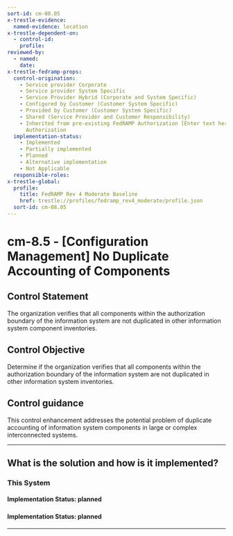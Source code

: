 ```yaml
---
sort-id: cm-08.05
x-trestle-evidence:
  named-evidence: location
x-trestle-dependent-on:
  - control-id:
    profile:
reviewed-by:
  - named:
    date:
x-trestle-fedramp-props:
  control-origination:
    - Service provider Corporate
    - Service provider System Specific
    - Service Provider Hybrid (Corporate and System Specific)
    - Configured by Customer (Customer System Specific)
    - Provided by Customer (Customer System Specific)
    - Shared (Service Provider and Customer Responsibility)
    - Inherited from pre-existing FedRAMP Authorization [Enter text here], Date of
      Authorization
  implementation-status:
    - Implemented
    - Partially implemented
    - Planned
    - Alternative implementation
    - Not Applicable
  responsible-roles:
x-trestle-global:
  profile:
    title: FedRAMP Rev 4 Moderate Baseline
    href: trestle://profiles/fedramp_rev4_moderate/profile.json
  sort-id: cm-08.05
---
```


# cm-8.5 - \[Configuration Management\] No Duplicate Accounting of Components

## Control Statement

The organization verifies that all components within the authorization boundary of the information system are not duplicated in other information system component inventories.

## Control Objective

Determine if the organization verifies that all components within the authorization boundary of the information system are not duplicated in other information system inventories.

## Control guidance

This control enhancement addresses the potential problem of duplicate accounting of information system components in large or complex interconnected systems.

______________________________________________________________________

## What is the solution and how is it implemented?

<!-- For implementation status enter one of: implemented, partial, planned, alternative, not-applicable -->

<!-- Note that the list of rules under ### Rules: is read-only and changes will not be captured after assembly to JSON -->

### This System

<!-- Add implementation prose for the main This System component for control: cm-8.5 -->

#### Implementation Status: planned

### 

<!-- Add control implementation description here for control: cm-8.5 -->

#### Implementation Status: planned

______________________________________________________________________
